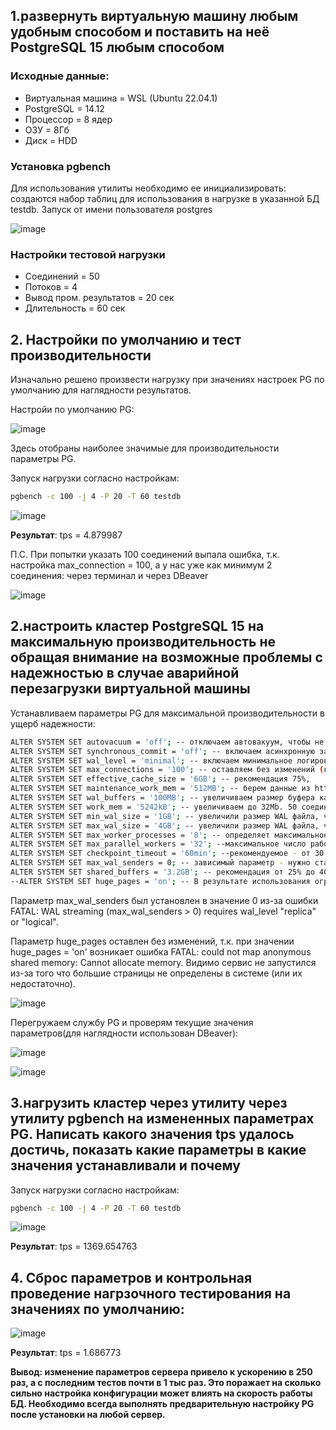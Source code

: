 ## 1.развернуть виртуальную машину любым удобным способом и поставить на неё PostgreSQL 15 любым способом
### Исходные данные:
* Виртуальная машина =  WSL (Ubuntu 22.04.1)
* PostgreSQL =  14.12
* Процессор = 8 ядер
* ОЗУ = 8Гб
* Диск = HDD

### Установка pgbench
Для использования утилиты необходимо ее инициализировать: создаются набор таблиц для использования в нагрузке в указанной БД testdb. Запуск от имени пользователя postgres

![image](https://github.com/md31git/Otus-PG-DmitriyM/assets/108184930/30c164ce-9d00-48aa-9659-cf208a1c2d45)

### Настройки тестовой нагрузки
* Соединений = 50
* Потоков  = 4
* Вывод пром. результатов = 20 сек
* Длительность = 60 сек

## 2. Настройки по умолчанию и тест производительности 
Изначально решено произвести нагрузку при значениях настроек PG по умолчанию для наглядности результатов.

Настройи по умолчанию PG:

![image](https://github.com/md31git/Otus-PG-DmitriyM/assets/108184930/02c63bcc-4b9a-464c-a0d6-c2a2365d81df)

Здесь отобраны наиболее значимые для производительности параметры PG. 

Запуск нагрузки согласно настройкам:

```bash
pgbench -c 100 -j 4 -P 20 -T 60 testdb
```
![image](https://github.com/md31git/Otus-PG-DmitriyM/assets/108184930/928c32f6-6004-4ed5-9430-15e31620cbbb)

**Результат**: tps = 4.879987

П.С. При попытки указать 100 соединений выпала ошибка, т.к. настройка max_connection = 100, а у нас уже как минимум 2 соединения: через терминал и через DBeaver

![image](https://github.com/md31git/Otus-PG-DmitriyM/assets/108184930/3883fb65-db37-4ff2-addf-b429cb004039)

## 2.настроить кластер PostgreSQL 15 на максимальную производительность не обращая внимание на возможные проблемы с надежностью в случае аварийной перезагрузки виртуальной машины
Устанавливаем параметры PG для максимальной производительности в ущерб надежности:
```bash
ALTER SYSTEM SET autovacuum = 'off'; -- отключаем автовакуум, чтобы не нагружать фоновым процессом систему.
ALTER SYSTEM SET synchronous_commit = 'off'; -- включаем асинхронную запись WAL на диск не дожидаясь подтверждения
ALTER SYSTEM SET wal_level = 'minimal'; -- включаем минимальное логирование данных (нет репликации)
ALTER SYSTEM SET max_connections = '100'; -- оставляем без изменений (кол-во пользователей * 2)
ALTER SYSTEM SET effective_cache_size = '6GB'; -- рекомендация 75%,
ALTER SYSTEM SET maintenance_work_mem = '512MB'; -- берем данные из https://pgtune.leopard.in.ua/#/ 
ALTER SYSTEM SET wal_buffers = '100MB'; -- увеличиваем размер буфера как 1/32 от **shared_buffers**
ALTER SYSTEM SET work_mem = '5242kB'; -- увеличиваем до 32Mb. 50 соединений *32Mb = 1.6ГБ - не превышает shared_buffers.
ALTER SYSTEM SET min_wal_size = '1GB'; -- увеличили размер WAL файла, чтобы увеличить время сброса его на диск 
ALTER SYSTEM SET max_wal_size = '4GB'; -- увеличили размер WAL файла, чтобы увеличить время сброса его на диск 
ALTER SYSTEM SET max_worker_processes = '8'; -- определяет максимальное число фоновых процессов, которое разрешено запускать на сервере.
ALTER SYSTEM SET max_parallel_workers = '32'; --максимальное число рабочих процессов, которое система сможет поддерживать для параллельных операций. Соотношение max_worker_processes к max_parallel_workers должно равняться числу ядер CPU.
ALTER SYSTEM SET checkpoint_timeout = '60min'; --рекомендуемое - от 30 минут до часа. Ставим 1 час.
ALTER SYSTEM SET max_wal_senders = 0; -- зависимый параметр - нужно ставить 0 (по умолчанию 10) если wal_level = 'minimal', иначе сервер не запускается пишет ошибку (см ниже) 
ALTER SYSTEM SET shared_buffers = '3.2GB'; -- рекомендация от 25% до 40%, ставим 25%.
--ALTER SYSTEM SET huge_pages = 'on'; -- В результате использования огромных страниц уменьшаются таблицы страниц, и процессор тратит меньше времени на управление памятью. Получаем ошибку 
```
Параметр max_wal_senders был установлен в значение 0 из-за ошибки FATAL:  WAL streaming (max_wal_senders > 0) requires wal_level "replica" or "logical".

Параметр huge_pages оставлен без изменений, т.к. при значении huge_pages = 'on' возникает ошибка FATAL:  could not map anonymous shared memory: Cannot allocate memory. Видимо сервис не запустился из-за того что  большие страницы не определены в системе (или их недостаточно).

![image](https://github.com/md31git/Otus-PG-DmitriyM/assets/108184930/32a4078b-7a13-48a0-843f-050658de8013)
 
Перегружаем службу PG  и проверям текущие значения параметров(для наглядности использован DBeaver):

![image](https://github.com/md31git/Otus-PG-DmitriyM/assets/108184930/d2a42c9a-7b73-494c-93d2-8e1918dcddca)

![image](https://github.com/md31git/Otus-PG-DmitriyM/assets/108184930/75239fe9-d9d1-40e1-ad22-3b087c21caed)

## 3.нагрузить кластер через утилиту через утилиту pgbench на измененных параметрах PG. Написать какого значения tps удалось достичь, показать какие параметры в какие значения устанавливали и почему
Запуск нагрузки согласно настройкам:

```bash
pgbench -c 100 -j 4 -P 20 -T 60 testdb
```
![image](https://github.com/md31git/Otus-PG-DmitriyM/assets/108184930/333b4d01-4dd8-49b5-bc68-3180038efeb2)

**Результат**: tps = 1369.654763

## 4. Сброс параметров и контрольная проведение нагрзочного тестирования на значениях по умолчанию:
![image](https://github.com/md31git/Otus-PG-DmitriyM/assets/108184930/b2805324-af39-4d2b-b255-4116d73ee0e7)

**Результат**: tps = 1.686773

**Вывод: изменение параметров сервера привело к ускорению в 250 раз, а с последним тестов почти в 1 тыс раз. Это поражает на сколько сильно настройка конфигурации может влиять на скорость работы БД. Необходимо всегда выполнять предварительную настройку PG после установки на любой сервер.**


